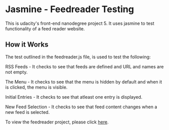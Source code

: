 # Jasmine - Feedreader Testing

This is udacity's front-end nanodegree project 5. It uses jasmine to test functionality of a feed reader website.

## How it Works
The test outlined in the feedreader.js file, is used to test the following:

RSS Feeds - It checks to see that feeds are defined and URL and names are not empty.

The Menu - It checks to see that the menu is hidden by default and when it is clicked, the menu is visible.

Initial Entries - It checks to see that atleast one entry is displayed.

New Feed Selection - It checks to see that feed content changes when a new feed is selected. 

To view the feedreader project, please click [here](https://yemisisanya.github.io/feedreader/index.html).
